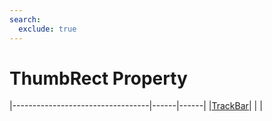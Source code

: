 ```yaml
---
search:
  exclude: true
---
```


<h1 class="heading"><span class="name">ThumbRect Property</span></h1>

|----------------------------------|------|------|
|[TrackBar](../objects/trackbar.md)|&nbsp;|&nbsp;|
